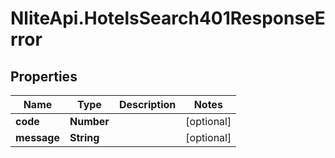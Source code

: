 # NliteApi.HotelsSearch401ResponseError

## Properties

Name | Type | Description | Notes
------------ | ------------- | ------------- | -------------
**code** | **Number** |  | [optional] 
**message** | **String** |  | [optional] 


